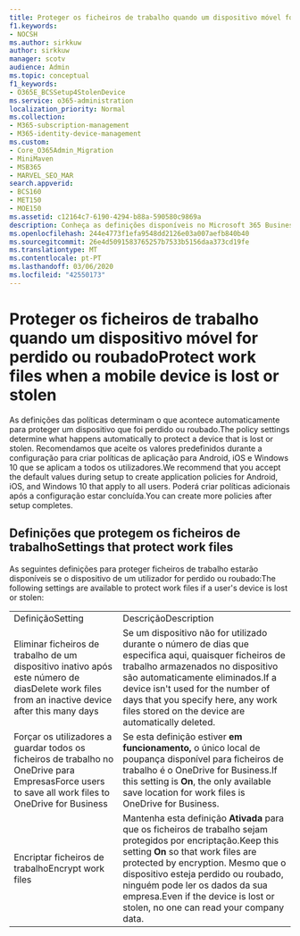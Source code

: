 ```yaml
---
title: Proteger os ficheiros de trabalho quando um dispositivo móvel for perdido ou roubado
f1.keywords:
- NOCSH
ms.author: sirkkuw
author: sirkkuw
manager: scotv
audience: Admin
ms.topic: conceptual
f1_keywords:
- O365E_BCSSetup4StolenDevice
ms.service: o365-administration
localization_priority: Normal
ms.collection:
- M365-subscription-management
- M365-identity-device-management
ms.custom:
- Core_O365Admin_Migration
- MiniMaven
- MSB365
- MARVEL_SEO_MAR
search.appverid:
- BCS160
- MET150
- MOE150
ms.assetid: c12164c7-6190-4294-b88a-590580c9869a
description: Conheça as definições disponíveis no Microsoft 365 Business para proteger ficheiros de trabalho se o dispositivo de um utilizador for perdido ou roubado.
ms.openlocfilehash: 244e4773f1efa9548dd2126e03a007aefb840b40
ms.sourcegitcommit: 26e4d5091583765257b7533b5156daa373cd19fe
ms.translationtype: MT
ms.contentlocale: pt-PT
ms.lasthandoff: 03/06/2020
ms.locfileid: "42550173"
---
```

# <a name="protect-work-files-when-a-mobile-device-is-lost-or-stolen"></a><span data-ttu-id="e5f3b-103">Proteger os ficheiros de trabalho quando um dispositivo móvel for perdido ou roubado</span><span class="sxs-lookup"><span data-stu-id="e5f3b-103">Protect work files when a mobile device is lost or stolen</span></span>

<span data-ttu-id="e5f3b-104">As definições das políticas determinam o que acontece automaticamente para proteger um dispositivo que foi perdido ou roubado.</span><span class="sxs-lookup"><span data-stu-id="e5f3b-104">The policy settings determine what happens automatically to protect a device that is lost or stolen.</span></span> <span data-ttu-id="e5f3b-105">Recomendamos que aceite os valores predefinidos durante a configuração para criar políticas de aplicação para Android, iOS e Windows 10 que se aplicam a todos os utilizadores.</span><span class="sxs-lookup"><span data-stu-id="e5f3b-105">We recommend that you accept the default values during setup to create application policies for Android, iOS, and Windows 10 that apply to all users.</span></span> <span data-ttu-id="e5f3b-106">Poderá criar políticas adicionais após a configuração estar concluída.</span><span class="sxs-lookup"><span data-stu-id="e5f3b-106">You can create more policies after setup completes.</span></span>
  
## <a name="settings-that-protect-work-files"></a><span data-ttu-id="e5f3b-107">Definições que protegem os ficheiros de trabalho</span><span class="sxs-lookup"><span data-stu-id="e5f3b-107">Settings that protect work files</span></span>

<span data-ttu-id="e5f3b-108">As seguintes definições para proteger ficheiros de trabalho estarão disponíveis se o dispositivo de um utilizador for perdido ou roubado:</span><span class="sxs-lookup"><span data-stu-id="e5f3b-108">The following settings are available to protect work files if a user's device is lost or stolen:</span></span>
  
|||
|:-----|:-----|
|<span data-ttu-id="e5f3b-109">Definição</span><span class="sxs-lookup"><span data-stu-id="e5f3b-109">Setting</span></span>  <br/> |<span data-ttu-id="e5f3b-110">Descrição</span><span class="sxs-lookup"><span data-stu-id="e5f3b-110">Description</span></span>  <br/> |
|<span data-ttu-id="e5f3b-111">Eliminar ficheiros de trabalho de um dispositivo inativo após este número de dias</span><span class="sxs-lookup"><span data-stu-id="e5f3b-111">Delete work files from an inactive device after this many days</span></span>  <br/> |<span data-ttu-id="e5f3b-112">Se um dispositivo não for utilizado durante o número de dias que especifica aqui, quaisquer ficheiros de trabalho armazenados no dispositivo são automaticamente eliminados.</span><span class="sxs-lookup"><span data-stu-id="e5f3b-112">If a device isn't used for the number of days that you specify here, any work files stored on the device are automatically deleted.</span></span>  <br/> |
|<span data-ttu-id="e5f3b-113">Forçar os utilizadores a guardar todos os ficheiros de trabalho no OneDrive para Empresas</span><span class="sxs-lookup"><span data-stu-id="e5f3b-113">Force users to save all work files to OneDrive for Business</span></span>  <br/> |<span data-ttu-id="e5f3b-114">Se esta definição estiver **em funcionamento,** o único local de poupança disponível para ficheiros de trabalho é o OneDrive for Business.</span><span class="sxs-lookup"><span data-stu-id="e5f3b-114">If this setting is **On**, the only available save location for work files is OneDrive for Business.</span></span>  <br/> |
|<span data-ttu-id="e5f3b-115">Encriptar ficheiros de trabalho</span><span class="sxs-lookup"><span data-stu-id="e5f3b-115">Encrypt work files</span></span>  <br/> |<span data-ttu-id="e5f3b-116">Mantenha esta definição **Ativada** para que os ficheiros de trabalho sejam protegidos por encriptação.</span><span class="sxs-lookup"><span data-stu-id="e5f3b-116">Keep this setting **On** so that work files are protected by encryption.</span></span> <span data-ttu-id="e5f3b-117">Mesmo que o dispositivo esteja perdido ou roubado, ninguém pode ler os dados da sua empresa.</span><span class="sxs-lookup"><span data-stu-id="e5f3b-117">Even if the device is lost or stolen, no one can read your company data.</span></span>  <br/> |
   

